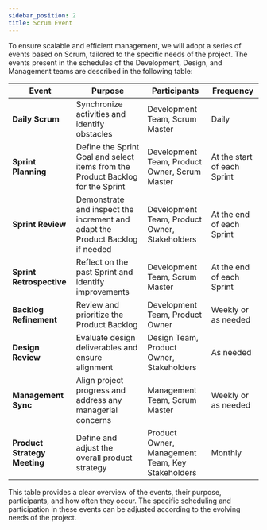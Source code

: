```yaml
---
sidebar_position: 2
title: Scrum Event
---
```


To ensure scalable and efficient management, we will adopt a series of events based on Scrum, tailored to the specific needs of the project. The events present in the schedules of the Development, Design, and Management teams are described in the following table:

| **Event**                     | **Purpose**                                                  | **Participants**                   | **Frequency**               |
|--------------------------------|--------------------------------------------------------------|------------------------------------|-----------------------------|
| **Daily Scrum**                | Synchronize activities and identify obstacles                | Development Team, Scrum Master     | Daily                        |
| **Sprint Planning**            | Define the Sprint Goal and select items from the Product Backlog for the Sprint | Development Team, Product Owner, Scrum Master | At the start of each Sprint |
| **Sprint Review**              | Demonstrate and inspect the increment and adapt the Product Backlog if needed | Development Team, Product Owner, Stakeholders | At the end of each Sprint   |
| **Sprint Retrospective**       | Reflect on the past Sprint and identify improvements         | Development Team, Scrum Master     | At the end of each Sprint   |
| **Backlog Refinement**         | Review and prioritize the Product Backlog                    | Development Team, Product Owner    | Weekly or as needed         |
| **Design Review**              | Evaluate design deliverables and ensure alignment            | Design Team, Product Owner, Stakeholders | As needed                  |
| **Management Sync**            | Align project progress and address any managerial concerns   | Management Team, Scrum Master      | Weekly or as needed         |
| **Product Strategy Meeting**   | Define and adjust the overall product strategy               | Product Owner, Management Team, Key Stakeholders | Monthly                    |

This table provides a clear overview of the events, their purpose, participants, and how often they occur. The specific scheduling and participation in these events can be adjusted according to the evolving needs of the project.